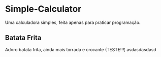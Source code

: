 # Simple-Calculator
Uma calculadora simples, feita apenas para praticar programação.

## Batata Frita

Adoro batata frita, ainda mais torrada e crocante (TESTE!!!)
asdasdasdasd